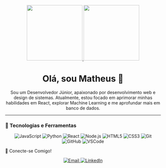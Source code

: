 <div align="center">
  <a href="https://github.com/MatheusDevb">
  <img height="180em" src="https://github-readme-stats.vercel.app/api/top-langs/?username=MatheusDevb&layout=compact&langs_count=7&theme=dracula"/>
  <img height="180em" src="https://github-readme-stats.vercel.app/api?username=MatheusDevb&show_icons=true&theme=dracula&include_all_commits=true&count_private=true"/>
  </a>
</div>

<div align="center">
  <h1>Olá, sou Matheus 👋</h1>
</div>

<p align="center">
  Sou um Desenvolvedor Júnior, apaixonado por desenvolvimento web e design de sistemas.
  Atualmente, estou focado em aprimorar minhas habilidades em React, explorar Machine Learning e me aprofundar mais em banco de dados.
</p>

---

### 🚀 Tecnologias e Ferramentas

<p align="center">
  <img src="https://img.shields.io/badge/JavaScript-F7DF1E?style=for-the-badge&logo=javascript&logoColor=black" alt="JavaScript" />
  <img src="https://img.shields.io/badge/Python-3776AB?style=for-the-badge&logo=python&logoColor=white" alt="Python" />
  <img src="https://img.shields.io/badge/React-61DAFB?style=for-the-badge&logo=react&logoColor=black" alt="React" />
  <img src="https://img.shields.io/badge/Node.js-339933?style=for-the-badge&logo=node.js&logoColor=white" alt="Node.js" />
  <img src="https://img.shields.io/badge/HTML5-E34F26?style=for-the-badge&logo=html5&logoColor=white" alt="HTML5" />
  <img src="https://img.shields.io/badge/CSS3-1572B6?style=for-the-badge&logo=css3&logoColor=white" alt="CSS3" />
  <img src="https://img.shields.io/badge/Git-F05032?style=for-the-badge&logo=git&logoColor=white" alt="Git" />
  <img src="https://img.shields.io/badge/GitHub-181717?style=for-the-badge&logo=github&logoColor=white" alt="GitHub" />
  <img src="https://img.shields.io/badge/VSCode-007ACC?style=for-the-badge&logo=visualstudiocode&logoColor=white" alt="VSCode" />

</p>


💬 Conecte-se Comigo!

<p align="center">
  <a href="mailto:matheuspedro77@icloud.com">
    <img src="https://img.shields.io/badge/Email-D14836?style=for-the-badge&logo=gmail&logoColor=white" alt="Email" />
  </a>
  <a href="https://www.linkedin.com/in/matheus-pedro-/">
    <img src="https://img.shields.io/badge/LinkedIn-0077B5?style=for-the-badge&logo=linkedin&logoColor=white" alt="LinkedIn" />
  </a>
</p>
